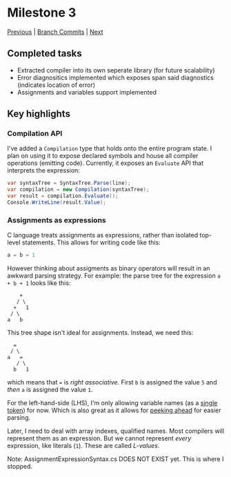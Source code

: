 # Milestone 3
[Previous](milestone-02.md) |
[Branch Commits](https://github.com/IsmailAkram/kusanagi/commits/Milestone3-assignments-and-variables) |
[Next](milestone-04.md)

## Completed tasks

* Extracted compiler into its own seperate library (for future scalability)
* Error diagnositics implemented which exposes span said diagnostics (indicates location of error)
* Assignments and variables support implemented

## Key highlights

### Compilation API

I've added a `Compilation` type that holds onto the entire program state.
I plan on using it to expose declared symbols and house all
compiler operations (emitting code). Currently, it exposes an
`Evaluate` API that interprets the expression:

```C#
var syntaxTree = SyntaxTree.Parse(line);
var compilation = new Compilation(syntaxTree);
var result = compilation.Evaluate();
Console.WriteLine(result.Value);
```

### Assignments as expressions

C language treats assignments as expressions, rather than isolated top-level statements. This
allows for writing code like this:

```C#
a = b = 1
```

However thinking about assigments as binary operators will result in an awkward parsing strategy.
For example: the parse tree for the
expression `a + b + 1` looks like this:

```
    +
   / \
  +   1
 / \
a   b
```

This tree shape isn't ideal for assignments. Instead, we need this:

```
  =
 / \
a   =
   / \
  b   1
```

which means that `=` is *right associative*. First `b` is assigned the value `5` and *then* `a` is assigned
the value `1`.

For the left-hand-side (LHS), I'm only allowing variable names (as a [single token][token]) for now. Which is also great as it allows for [peeking ahead][peek] for easier parsing.

Later, I need to deal with array indexes, qualified names. Most compilers will represent them as an expression. But we cannot represent *every* expression, like literals (`1`).
These are called *L-values*.

[token]: https://github.com/IsmailAkram/kusanagi/blob/Milestone3-assignments-and-variables/Kusanagi/Code_Analysis/Syntax/AssignmentExpressionSyntax.cs
[peek]: https://github.com/IsmailAkram/kusanagi/blob/Milestone3-assignments-and-variables/Kusanagi/Code_Analysis/Syntax/Parser.cs#L94-L121

Note: AssignmentExpressionSyntax.cs DOES NOT EXIST yet. This is where I stopped.

